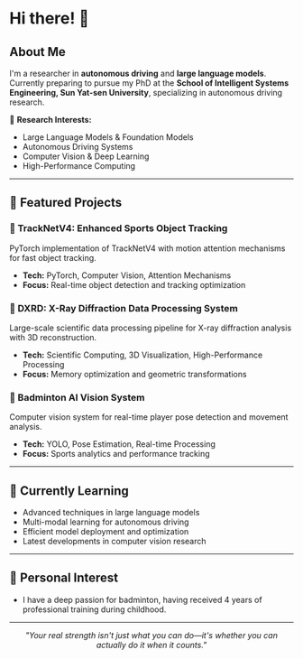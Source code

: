 # Hi there! 👋

## About Me

I'm a researcher in **autonomous driving** and **large language models**. Currently preparing to pursue my PhD at the **School of Intelligent Systems Engineering, Sun Yat-sen University**, specializing in autonomous driving research.

🔬 **Research Interests:**
- Large Language Models & Foundation Models
- Autonomous Driving Systems
- Computer Vision & Deep Learning
- High-Performance Computing

---

## 🚀 Featured Projects

### 🎯 TrackNetV4: Enhanced Sports Object Tracking
PyTorch implementation of TrackNetV4 with motion attention mechanisms for fast object tracking.
- **Tech:** PyTorch, Computer Vision, Attention Mechanisms
- **Focus:** Real-time object detection and tracking optimization

### 🔬 DXRD: X-Ray Diffraction Data Processing System
Large-scale scientific data processing pipeline for X-ray diffraction analysis with 3D reconstruction.
- **Tech:** Scientific Computing, 3D Visualization, High-Performance Processing
- **Focus:** Memory optimization and geometric transformations

### 🏸 Badminton AI Vision System
Computer vision system for real-time player pose detection and movement analysis.
- **Tech:** YOLO, Pose Estimation, Real-time Processing
- **Focus:** Sports analytics and performance tracking

---

## 🌱 Currently Learning

- Advanced techniques in large language models
- Multi-modal learning for autonomous driving
- Efficient model deployment and optimization
- Latest developments in computer vision research

---

## 🏸 Personal Interest
- I have a deep passion for badminton, having received 4 years of professional training during childhood.

---

<div align="center">

*"Your real strength isn't just what you can do—it's whether you can actually do it when it counts."*

</div>
